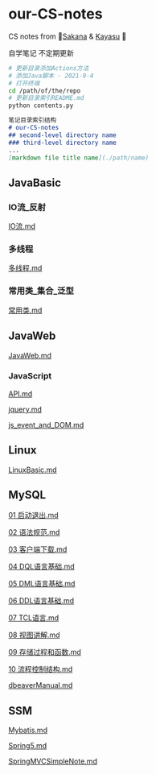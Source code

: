 # our-CS-notes
CS notes from :yellow_heart:[Sakana](https://github.com/NinomiyaSakana) & [Kayasu](https://github.com/Li-Huakang) :yellow_heart:

自学笔记 不定期更新
```bash
# 更新目录添加Actions方法
# 添加Java脚本 - 2021-9-4
# 打开终端
cd /path/of/the/repo
# 更新目录索引README.md
python contents.py
```

```md
笔记目录索引结构
# our-CS-notes
## second-level directory name
### third-level directory name
...
[markdown file title name](./path/name)
```

## JavaBasic
### IO流_反射
[IO流.md](./JavaBasic/IO流_反射/IO流.md)

### 多线程
[多线程.md](./JavaBasic/多线程/多线程.md)

### 常用类_集合_泛型
[常用类.md](./JavaBasic/常用类_集合_泛型/常用类.md)

## JavaWeb
[JavaWeb.md](./JavaWeb/JavaWeb.md)

### JavaScript
[API.md](./JavaWeb/JavaScript/API.md)

[jquery.md](./JavaWeb/JavaScript/jquery.md)

[js_event_and_DOM.md](./JavaWeb/JavaScript/js_event_and_DOM.md)

## Linux
[LinuxBasic.md](./Linux/LinuxBasic.md)

## MySQL
[01 启动退出.md](./MySQL/01%20启动退出.md)

[02 语法规范.md](./MySQL/02%20语法规范.md)

[03 客户端下载.md](./MySQL/03%20客户端下载.md)

[04 DQL语言基础.md](./MySQL/04%20DQL语言基础.md)

[05 DML语言基础.md](./MySQL/05%20DML语言基础.md)

[06 DDL语言基础.md](./MySQL/06%20DDL语言基础.md)

[07 TCL语言.md](./MySQL/07%20TCL语言.md)

[08 视图讲解.md](./MySQL/08%20视图讲解.md)

[09 存储过程和函数.md](./MySQL/09%20存储过程和函数.md)

[10 流程控制结构.md](./MySQL/10%20流程控制结构.md)

[dbeaverManual.md](./MySQL/dbeaverManual.md)

## SSM
[Mybatis.md](./SSM/Mybatis.md)

[Spring5.md](./SSM/Spring5.md)

[SpringMVCSimpleNote.md](./SSM/SpringMVCSimpleNote.md)

